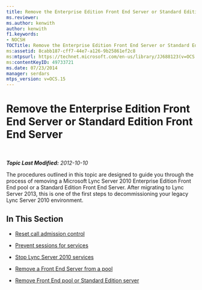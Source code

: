 ```yaml
---
title: Remove the Enterprise Edition Front End Server or Standard Edition Front End Server
ms.reviewer: 
ms.author: kenwith
author: kenwith
f1.keywords:
- NOCSH
TOCTitle: Remove the Enterprise Edition Front End Server or Standard Edition Front End Server
ms:assetid: 8cabb187-cff7-44e7-a126-9b25861ef2c8
ms:mtpsurl: https://technet.microsoft.com/en-us/library/JJ688123(v=OCS.15)
ms:contentKeyID: 49733721
ms.date: 07/23/2014
manager: serdars
mtps_version: v=OCS.15
---
```


<div data-xmlns="http://www.w3.org/1999/xhtml">

<div class="topic" data-xmlns="http://www.w3.org/1999/xhtml" data-msxsl="urn:schemas-microsoft-com:xslt" data-cs="https://msdn.microsoft.com/">

<div data-asp="https://msdn2.microsoft.com/asp">

# Remove the Enterprise Edition Front End Server or Standard Edition Front End Server

</div>

<div id="mainSection">

<div id="mainBody">

<span> </span>

_**Topic Last Modified:** 2012-10-10_

The procedures outlined in this topic are designed to guide you through the process of removing a Microsoft Lync Server 2010 Enterprise Edition Front End pool or a Standard Edition Front End Server. After migrating to Lync Server 2013, this is one of the first steps to decommissioning your legacy Lync Server 2010 environment.

<div>

## In This Section

  - [Reset call admission control](reset-call-admission-control.md)

  - [Prevent sessions for services](prevent-sessions-for-services.md)

  - [Stop Lync Server 2010 services](stop-lync-server-2010-services.md)

  - [Remove a Front End Server from a pool](remove-a-front-end-server-from-a-pool.md)

  - [Remove Front End pool or Standard Edition server](remove-front-end-pool-or-standard-edition-server.md)

</div>

</div>

<span> </span>

</div>

</div>

</div>

